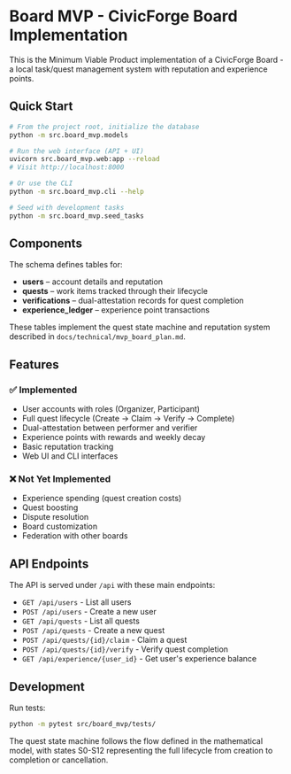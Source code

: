 # Board MVP - CivicForge Board Implementation

This is the Minimum Viable Product implementation of a CivicForge Board - a local task/quest management system with reputation and experience points.

## Quick Start

```bash
# From the project root, initialize the database
python -m src.board_mvp.models

# Run the web interface (API + UI)
uvicorn src.board_mvp.web:app --reload
# Visit http://localhost:8000

# Or use the CLI
python -m src.board_mvp.cli --help

# Seed with development tasks
python -m src.board_mvp.seed_tasks
```

## Components

The schema defines tables for:

- **users** – account details and reputation
- **quests** – work items tracked through their lifecycle
- **verifications** – dual-attestation records for quest completion
- **experience_ledger** – experience point transactions

These tables implement the quest state machine and reputation system described in `docs/technical/mvp_board_plan.md`.

## Features

### ✅ Implemented
- User accounts with roles (Organizer, Participant)
- Full quest lifecycle (Create → Claim → Verify → Complete)
- Dual-attestation between performer and verifier
- Experience points with rewards and weekly decay
- Basic reputation tracking
- Web UI and CLI interfaces

### ❌ Not Yet Implemented
- Experience spending (quest creation costs)
- Quest boosting
- Dispute resolution
- Board customization
- Federation with other boards

## API Endpoints

The API is served under `/api` with these main endpoints:
- `GET /api/users` - List all users
- `POST /api/users` - Create a new user
- `GET /api/quests` - List all quests
- `POST /api/quests` - Create a new quest
- `POST /api/quests/{id}/claim` - Claim a quest
- `POST /api/quests/{id}/verify` - Verify quest completion
- `GET /api/experience/{user_id}` - Get user's experience balance

## Development

Run tests:
```bash
python -m pytest src/board_mvp/tests/
```

The quest state machine follows the flow defined in the mathematical model, with states S0-S12 representing the full lifecycle from creation to completion or cancellation.
